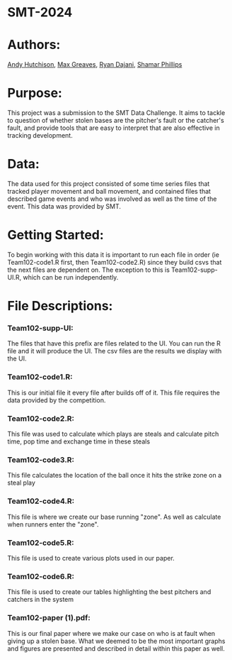 # SMT-2024

# Authors:

[Andy Hutchison](https://github.com/nunoor44), [Max Greaves](https://github.com/maxgreaves), [Ryan Dajani](https://github.com/RyanD17), [Shamar Phillips](https://github.com/ShamarP)

# Purpose:

This project was a submission to the SMT Data Challenge. It aims to tackle to question of whether stolen bases are the pitcher's fault or the catcher's fault, and provide tools that are easy to interpret that are also effective in tracking development.

# Data:

The data used for this project consisted of some time series files that tracked player movement and ball movement, and contained files that described game events and who was involved as well as the time of the event. This data was provided by SMT.

# Getting Started:

To begin working with this data it is important to run each file in order (ie Team102-code1.R first, then Team102-code2.R) since they build csvs that the next files are dependent on. The exception to this is Team102-supp-UI.R, which can be run independently.

# File Descriptions:

### Team102-supp-UI:

The files that have this prefix are files related to the UI. You can run the R file and it will produce the UI. The csv files are the results we display with the UI.

### Team102-code1.R:

This is our initial file it every file after builds off of it. This file requires the data provided by the competition.

### Team102-code2.R:

This file was used to calculate which plays are steals and calculate pitch time, pop time and exchange time in these steals

### Team102-code3.R:

This file calculates the location of the ball once it hits the strike zone on a steal play

### Team102-code4.R:

This file is where we create our base running "zone". As well as calculate when runners enter the "zone".

### Team102-code5.R:

This file is used to create various plots used in our paper.

### Team102-code6.R:

This file is used to create our tables highlighting the best pitchers and catchers in the system

### Team102-paper (1).pdf:

This is our final paper where we make our case on who is at fault when giving up a stolen base. What we deemed to be the most important graphs and figures are presented and described in detail within this paper as well.

